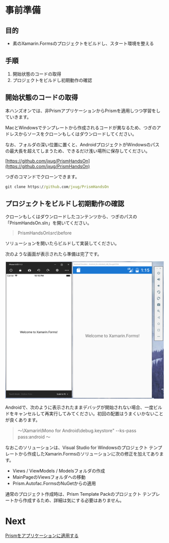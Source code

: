 # 事前準備

## 目的

* 素のXamarin.Formsのプロジェクトをビルドし、スタート環境を整える

## 手順

1. 開始状態のコードの取得  
2. プロジェクトをビルドし初期動作の確認  

## 開始状態のコードの取得

本ハンズオンでは、非PrismアプリケーションからPrismを適用しつつ学習をしていきます。

MacとWindowsでテンプレートから作成されるコードが異なるため、つぎのアドレスからソースをクローンもしくはダウンロードしてください。

なお、フォルダの深い位置に置くと、AndroidプロジェクトがWindowsのパスの最大長を超えてしまうため、できるだけ浅い場所に保存してください。

[https://github.com/jxug/PrismHandsOn](https://github.com/jxug/PrismHandsOn)

つぎのコマンドでクローンできます。

```cmd
git clone https://github.com/jxug/PrismHandsOn
```

## プロジェクトをビルドし初期動作の確認  

クローンもしくはダウンロードしたコンテンツから、つぎのパスの「PrismHandsOn.sln」を開いてください。

> PrismHandsOn\src\before

ソリューションを開いたらビルドして実装してください。

次のような画面が表示されたら準備は完了です。

![](assets/00-01.png)

Androidで、次のように表示されたままデバッグが開始されない場合、一度ビルドをキャンセルして再実行してみてください。初回の配置はうまくいかないことが良くあります。

> ～\Xamarin\Mono for Android\debug.keystore" --ks-pass pass:android ～

なおこのソリューションは、Visual Studio for Windowsのプロジェクト テンプレートから作成したXamarin.Formsのソリューションに次の修正を加えてあります。

* Views / ViewModels / Modelsフォルダの作成  
* MainPageのViewsフォルダへの移動  
* Prism.Autofac.FormsのNuGetからの適用

通常のプロジェクト作成時は、Prism Template Packのプロジェクト テンプレートから作成するため、詳細は気にする必要はありません。

# Next

[Prismをアプリケーションに適用する](02-Prismをアプリケーションに適用する.md)
